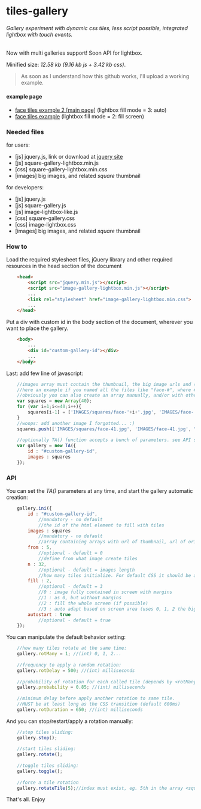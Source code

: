 # tiles-gallery

###### Gallery experiment with dynamic css tiles, less script possible, integrated lightbox with touch events.
Now with multi galleries support! Soon API for lightbox.

Minified size: *12.58 kb (9.16 kb js + 3.42 kb css)*.

> As soon as I understand how this github works, I'll upload a working example.

#### example page
- <a href="http://cambiamentico.altervista.org/PAGES/experiments/faces-tiles/" target="_blank">face tiles example 2 [main page]</a> (lightbox fill mode = 3: auto)
- <a href="http://cambiamentico.altervista.org/PAGES/experiments/faces-tiles/micro.php" target="_blank">face tiles example</a> (lightbox fill mode = 2: fill screen)

### Needed files

for users:
- [js] jquery.js, link or download at <a href="https://jquery.com/" target="_blank">jquery site</a>
- [js] square-gallery-lightbox.min.js
- [css] square-gallery-lightbox.min.css
- [images] big images, and related _square_ thumbnail

for developers:
- [js] jquery.js
- [js] square-gallery.js
- [js] image-lightbox-like.js
- [css] square-gallery.css
- [css] image-lightbox.css
- [images] big images, and related _square_ thumbnail

### How to

Load the required stylesheet files, jQuery library and other required resources in the head section of the document
```html
	<head>
		<script src="jquery.min.js"></script>
		<script src="image-gallery-lightbox.min.js"></script>
		...
		<link rel="stylesheet" href="image-gallery-lightbox.min.css">
		...
	</head>
```

Put a div with custom id in the body section of the document, wherever you want to place the gallery.
```html
	<body>
		...
		<div id="custom-gallery-id"></div>
		...
	</body>
```

Last: add few line of javascript:
```javascript
	//images array must contain the thumbnail, the big image urls and (optionally) a description
	//here an example if you named all the files like "face-#", where # = (int) 1...40
	//obviously you can also create an array manually, and/or with other languages.
	var squares = new Array(40);
	for (var i=1;i<=40;i++){
		squares[i-1] = ['IMAGES/squares/face-'+i+'.jpg', 'IMAGES/face-'+i+'.jpg'];
	}
	//woops: add another image I forgotted... :)
	squares.push(['IMAGES/squares/face-41.jpg', 'IMAGES/face-41.jpg', "this is a description!\nWith new lines too."]);
	
	//optionally TA() function accepts a bunch of parameters. see API section
	var gallery = new TA({
		id : "#custom-gallery-id",
		images : squares
	});
```

### API

You can set the _TA()_ parameters at any time, and start the gallery automatic creation:

```javascript
	gallery.ini({
		id : "#custom-gallery-id",
			//mandatory - no default
			//the id of the html element to fill with tiles
		images : squares
			//mandatory - no default
			//array containing arrays with url of thumbnail, url of original image, optional description.
		from : 5,
			//optional - default = 0
			//define from what image create tiles
		n : 32,
			//optional - default = images length
			//how many tiles initialize. For default CSS it should be a multiple of 8 for better visualization.
		fill : 2,
			//optional - default = 3
			//0 : image fully contained in screen with margins
			//1 : as 0, but without margins
			//2 : fill the whole screen (if possible)
			//3 : auto adapt based on screen area (uses 0, 1, 2 the bigger is the screen)
		autostart : true
			//optional - default = true
	});
```

You can manipulate the default behavior setting:

```javascript
	//how many tiles rotate at the same time:
	gallery.rotMany = 1; //(int) 0, 1, 2...
	
	//frequency to apply a random rotation:
	gallery.rotDelay = 500; //(int) milliseconds
	
	//probability of rotation for each called tile (depends by <rotMany>)
	gallery.probability = 0.85; //(int) milliseconds
	
	//minimum delay before apply another rotation to same tile.
	//MUST be at least long as the CSS transition (default 600ms)
	gallery.rotDuration = 650; //(int) milliseconds
```

And you can stop/restart/apply a rotation manually:

```javascript
	//stop tiles sliding:
	gallery.stop();
	
	//start tiles sliding:
	gallery.rotate();
	
	//toggle tiles sliding:
	gallery.toggle();
	
	//force a tile rotation
	gallery.rotateTile(5);//index must exist, eg. 5th in the array <squares>
```

That's all. Enjoy
